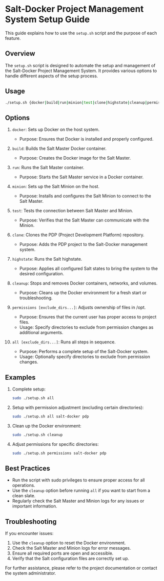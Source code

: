 # Salt-Docker Project Management System Setup Guide

This guide explains how to use the `setup.sh` script and the purpose of each feature.

## Overview

The `setup.sh` script is designed to automate the setup and management of the Salt-Docker Project Management System. It provides various options to handle different aspects of the setup process.

## Usage

```bash
./setup.sh {docker|build|run|minion|test|clone|highstate|cleanup|permissions|all} [exclude_dirs...]
```

## Options

1. `docker`: Sets up Docker on the host system.
   - Purpose: Ensures that Docker is installed and properly configured.

2. `build`: Builds the Salt Master Docker container.
   - Purpose: Creates the Docker image for the Salt Master.

3. `run`: Runs the Salt Master container.
   - Purpose: Starts the Salt Master service in a Docker container.

4. `minion`: Sets up the Salt Minion on the host.
   - Purpose: Installs and configures the Salt Minion to connect to the Salt Master.

5. `test`: Tests the connection between Salt Master and Minion.
   - Purpose: Verifies that the Salt Master can communicate with the Minion.

6. `clone`: Clones the PDP (Project Development Platform) repository.
   - Purpose: Adds the PDP project to the Salt-Docker management system.

7. `highstate`: Runs the Salt highstate.
   - Purpose: Applies all configured Salt states to bring the system to the desired configuration.

8. `cleanup`: Stops and removes Docker containers, networks, and volumes.
   - Purpose: Cleans up the Docker environment for a fresh start or troubleshooting.

9. `permissions [exclude_dirs...]`: Adjusts ownership of files in /opt.
   - Purpose: Ensures that the current user has proper access to project files.
   - Usage: Specify directories to exclude from permission changes as additional arguments.

10. `all [exclude_dirs...]`: Runs all steps in sequence.
    - Purpose: Performs a complete setup of the Salt-Docker system.
    - Usage: Optionally specify directories to exclude from permission changes.

## Examples

1. Complete setup:
   ```bash
   sudo ./setup.sh all
   ```

2. Setup with permission adjustment (excluding certain directories):
   ```bash
   sudo ./setup.sh all salt-docker pdp
   ```

3. Clean up the Docker environment:
   ```bash
   sudo ./setup.sh cleanup
   ```

4. Adjust permissions for specific directories:
   ```bash
   sudo ./setup.sh permissions salt-docker pdp
   ```

## Best Practices

- Run the script with sudo privileges to ensure proper access for all operations.
- Use the `cleanup` option before running `all` if you want to start from a clean slate.
- Regularly check the Salt Master and Minion logs for any issues or important information.

## Troubleshooting

If you encounter issues:
1. Use the `cleanup` option to reset the Docker environment.
2. Check the Salt Master and Minion logs for error messages.
3. Ensure all required ports are open and accessible.
4. Verify that the Salt configuration files are correctly set up.

For further assistance, please refer to the project documentation or contact the system administrator.
